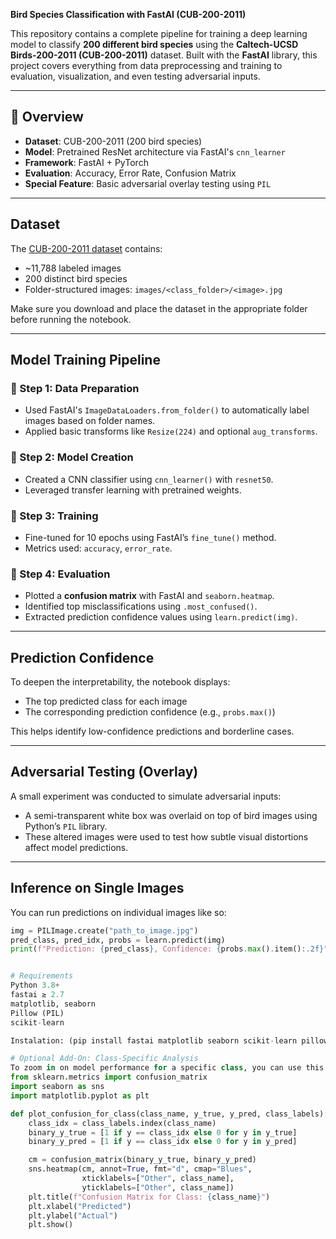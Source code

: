 **Bird Species Classification with FastAI (CUB-200-2011)**

This repository contains a complete pipeline for training a deep learning model to classify **200 different bird species** using the **Caltech-UCSD Birds-200-2011 (CUB-200-2011)** dataset. Built with the **FastAI** library, this project covers everything from data preprocessing and training to evaluation, visualization, and even testing adversarial inputs.

---

## 📌 Overview

- **Dataset**: CUB-200-2011 (200 bird species)
- **Model**: Pretrained ResNet architecture via FastAI's `cnn_learner`
- **Framework**: FastAI + PyTorch
- **Evaluation**: Accuracy, Error Rate, Confusion Matrix
- **Special Feature**: Basic adversarial overlay testing using `PIL`

---

## Dataset

The [CUB-200-2011 dataset](https://www.vision.caltech.edu/datasets/cub_200_2011/) 
contains:
- ~11,788 labeled images
- 200 distinct bird species
- Folder-structured images: `images/<class_folder>/<image>.jpg`

Make sure you download and place the dataset in the appropriate folder before running the notebook.

---

## Model Training Pipeline

### 🔹 Step 1: Data Preparation
- Used FastAI's `ImageDataLoaders.from_folder()` to automatically label images based on folder names.
- Applied basic transforms like `Resize(224)` and optional `aug_transforms`.

### 🔹 Step 2: Model Creation
- Created a CNN classifier using `cnn_learner()` with `resnet50`.
- Leveraged transfer learning with pretrained weights.

### 🔹 Step 3: Training
- Fine-tuned for 10 epochs using FastAI’s `fine_tune()` method.
- Metrics used: `accuracy`, `error_rate`.

### 🔹 Step 4: Evaluation
- Plotted a **confusion matrix** with FastAI and `seaborn.heatmap`.
- Identified top misclassifications using `.most_confused()`.
- Extracted prediction confidence values using `learn.predict(img)`.

---

## Prediction Confidence

To deepen the interpretability, the notebook displays:
- The top predicted class for each image
- The corresponding prediction confidence (e.g., `probs.max()`)

This helps identify low-confidence predictions and borderline cases.

---

## Adversarial Testing (Overlay)

A small experiment was conducted to simulate adversarial inputs:
- A semi-transparent white box was overlaid on top of bird images using Python’s `PIL` library.
- These altered images were used to test how subtle visual distortions affect model predictions.

---

## Inference on Single Images

You can run predictions on individual images like so:

```python
img = PILImage.create("path_to_image.jpg")
pred_class, pred_idx, probs = learn.predict(img)
print(f"Prediction: {pred_class}, Confidence: {probs.max().item():.2f}")


# Requirements
Python 3.8+
fastai ≥ 2.7
matplotlib, seaborn
Pillow (PIL)
scikit-learn

Instalation: (pip install fastai matplotlib seaborn scikit-learn pillow)

# Optional Add-On: Class-Specific Analysis
To zoom in on model performance for a specific class, you can use this mini confusion matrix function:
from sklearn.metrics import confusion_matrix
import seaborn as sns
import matplotlib.pyplot as plt

def plot_confusion_for_class(class_name, y_true, y_pred, class_labels):
    class_idx = class_labels.index(class_name)
    binary_y_true = [1 if y == class_idx else 0 for y in y_true]
    binary_y_pred = [1 if y == class_idx else 0 for y in y_pred]

    cm = confusion_matrix(binary_y_true, binary_y_pred)
    sns.heatmap(cm, annot=True, fmt="d", cmap="Blues",
                xticklabels=["Other", class_name],
                yticklabels=["Other", class_name])
    plt.title(f"Confusion Matrix for Class: {class_name}")
    plt.xlabel("Predicted")
    plt.ylabel("Actual")
    plt.show()
